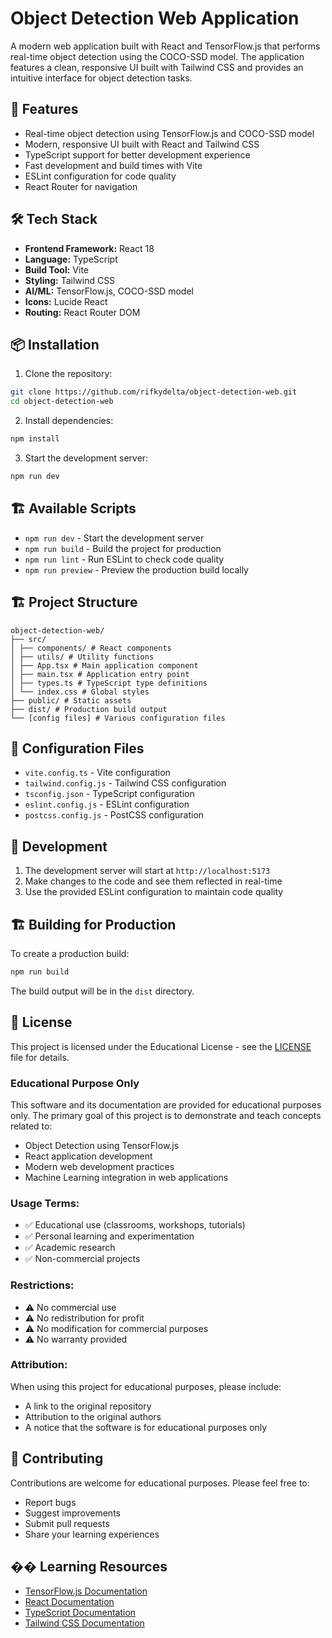 # Object Detection Web Application

A modern web application built with React and TensorFlow.js that performs real-time object detection using the COCO-SSD model. The application features a clean, responsive UI built with Tailwind CSS and provides an intuitive interface for object detection tasks.

## 🚀 Features

- Real-time object detection using TensorFlow.js and COCO-SSD model
- Modern, responsive UI built with React and Tailwind CSS
- TypeScript support for better development experience
- Fast development and build times with Vite
- ESLint configuration for code quality
- React Router for navigation

## 🛠️ Tech Stack

- **Frontend Framework:** React 18
- **Language:** TypeScript
- **Build Tool:** Vite
- **Styling:** Tailwind CSS
- **AI/ML:** TensorFlow.js, COCO-SSD model
- **Icons:** Lucide React
- **Routing:** React Router DOM

## 📦 Installation

1. Clone the repository:
```bash
git clone https://github.com/rifkydelta/object-detection-web.git
cd object-detection-web
```

2. Install dependencies:
```bash
npm install
```

3. Start the development server:
```bash
npm run dev
```

## 🏗️ Available Scripts

- `npm run dev` - Start the development server
- `npm run build` - Build the project for production
- `npm run lint` - Run ESLint to check code quality
- `npm run preview` - Preview the production build locally

## 🏗️ Project Structure
```
object-detection-web/
├── src/
│ ├── components/ # React components
│ ├── utils/ # Utility functions
│ ├── App.tsx # Main application component
│ ├── main.tsx # Application entry point
│ ├── types.ts # TypeScript type definitions
│ └── index.css # Global styles
├── public/ # Static assets
├── dist/ # Production build output
└── [config files] # Various configuration files
```

## 🔧 Configuration Files

- `vite.config.ts` - Vite configuration
- `tailwind.config.js` - Tailwind CSS configuration
- `tsconfig.json` - TypeScript configuration
- `eslint.config.js` - ESLint configuration
- `postcss.config.js` - PostCSS configuration

## 🚀 Development

1. The development server will start at `http://localhost:5173`
2. Make changes to the code and see them reflected in real-time
3. Use the provided ESLint configuration to maintain code quality

## 🏗️ Building for Production

To create a production build:

```bash
npm run build
```

The build output will be in the `dist` directory.

## 📝 License

This project is licensed under the Educational License - see the [LICENSE](LICENSE) file for details.

### Educational Purpose Only

This software and its documentation are provided for educational purposes only. The primary goal of this project is to demonstrate and teach concepts related to:
- Object Detection using TensorFlow.js
- React application development
- Modern web development practices
- Machine Learning integration in web applications

### Usage Terms:

- ✅ Educational use (classrooms, workshops, tutorials)
- ✅ Personal learning and experimentation
- ✅ Academic research
- ✅ Non-commercial projects

### Restrictions:

- ⚠️ No commercial use
- ⚠️ No redistribution for profit
- ⚠️ No modification for commercial purposes
- ⚠️ No warranty provided

### Attribution:

When using this project for educational purposes, please include:
- A link to the original repository
- Attribution to the original authors
- A notice that the software is for educational purposes only

## 👥 Contributing

Contributions are welcome for educational purposes. Please feel free to:
- Report bugs
- Suggest improvements
- Submit pull requests
- Share your learning experiences

## �� Learning Resources

- [TensorFlow.js Documentation](https://www.tensorflow.org/js)
- [React Documentation](https://reactjs.org/docs/getting-started.html)
- [TypeScript Documentation](https://www.typescriptlang.org/docs/)
- [Tailwind CSS Documentation](https://tailwindcss.com/docs)